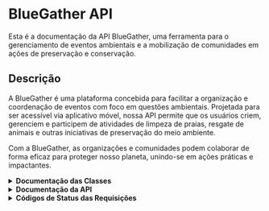 # BlueGather API

Esta é a documentação da API BlueGather, uma ferramenta para o gerenciamento de eventos ambientais e a mobilização de comunidades em ações de preservação e conservação.

## Descrição

A BlueGather é uma plataforma concebida para facilitar a organização e coordenação de eventos com foco em questões ambientais. Projetada para ser acessível via aplicativo móvel, nossa API permite que os usuários criem, gerenciem e participem de atividades de limpeza de praias, resgate de animais e outras iniciativas de preservação do meio ambiente.

Com a BlueGather, as organizações e comunidades podem colaborar de forma eficaz para proteger nosso planeta, unindo-se em ações práticas e impactantes.

<details>
<summary><strong>Documentação das Classes</strong></summary>
<br>
<details>
<summary>Avaliacao</summary>
Representa uma avaliação feita por um usuário avaliador em relação a um evento.

**Atributos:**
- `id` (NUMBER(9)): Identificador único da avaliação.
- `id_evento` (NUMBER(9)): Identificador único do evento.
- `id_avaliador` (NUMBER(9)): Identificador único do usuário avaliador.
- `nota` (NUMBER(1)): Nota dada pelo avaliador ao evento.
</details>

<details>
<summary>Evento</summary>
Representa um evento organizado por usuários para ações sociais.

**Atributos:**
- `id` (NUMBER(9)): Identificador único do evento.
- `titulo` (VARCHAR2(255)): Título do evento.
- `latitude` (VARCHAR2(12)): Coordenada da localização do evento.
- `longitude` (VARCHAR2(12)): Coordenada da localização do evento.
- `data_inicio` (DATE): Data e hora do início do evento.
- `data_fim` (DATE): Data e hora previstas do fim do evento.
- `descricao` (VARCHAR2(255)): Descrição do evento.
- `urgencia` (NUMBER(1)): Urgência do evento (De 1 a 5).
- `id_organizador` (NUMBER(9)): Identificador único do usuário organizador.
- `id_tipo` (NUMBER(9)): Identificador único do tipo do evento.
- `id_status` (NUMBER(9)): Identificador único do status.
</details>

<details>
<summary>Imagem</summary>
Representa as imagens registradas por usuários durante os eventos de ações sociais.

**Atributos:**
- `id` (NUMBER(9)): Identificador único da imagem.
- `id_evento` (NUMBER(9)): Identificador único do evento.
- `id_momento` (NUMBER(9)): Identificador único do momento da imagem.
- `url_imagem` (VARCHAR2(255)): URL da imagem.
</details>

<details>
<summary>Momento</summary>
Representa os possíveis momentos (das imagens) passíveis de cadastro.

**Atributos:**
- `id` (NUMBER(9)): Identificador único do momento.
- `nome` (VARCHAR2(255)): Nome do momento.
</details>

<details>
<summary>Status</summary>
Representa os possíveis status (dos eventos) passíveis de cadastro.

**Atributos:**
- `id` (NUMBER(9)): Identificador único do status.
- `nome` (VARCHAR2(255)): Nome do status.
</details>

<details>
<summary>Tipo_Evento</summary>
Representa os possíveis tipos de evento passíveis de cadastro.

**Atributos:**
- `id` (NUMBER(9)): Identificador único do tipo de evento.
- `nome` (VARCHAR2(255)): Nome do tipo de evento.
</details>

<details>
<summary>Usuario</summary>
Representa um usuário do sistema.

**Atributos:**
- `id` (NUMBER(9)): Identificador único do usuário.
- `email_usuario` (VARCHAR2(255)): Endereço de e-mail do usuário.
- `senha_usuario` (VARCHAR2(255)): Senha do usuário.
- `nome_usuario` (VARCHAR2(255)): Nome da pessoa.
- `imagem_usuario` (VARCHAR2(255)): URL da imagem da pessoa.
- `cnpj_pj` (CHAR(18)): CNPJ da pessoa jurídica.
- `is_fornecedor` (NUMBER(1)): Indicador se a entidade é fornecedora (0 = não, 1 = sim).
</details>
</details>

<details>
<summary><strong>Documentação da API</strong></summary>
<br>

Aqui estão exemplos de como interagir com a API usando os métodos HTTP (GET, POST, PUT, DELETE):

Observação: Todos os Métodos estão protegidos pelo Spring Security e são necessários o envio do TOKEN com o prefixo Bearer através do Header da requisição.

Os únicos endpoints liberados são o de cadastrar usuário e efetuar login (o qual retorna o token necessário para acesso aos outros endpoints)

<details>
<summary>Usuario</summary>
</details>

</details>

<details>
<summary><strong>Códigos de Status das Requisições</strong></summary>
<br>
<strong>| Código | Descrição</strong>
<br>
| 200 | Requisição bem-sucedida
<br>
| 201 | Cadastrado com sucesso
<br>
| 204 | A requisição foi bem-sucedida, mas não há conteúdo para retornar.
<br>
| 400 | Os campos enviados são inválidos
<br>
| 404 | Página não encontrada
<br>
| 405 | Método não permitido
<br>
| 500 | Erro interno do servidor
<br>
</details>
